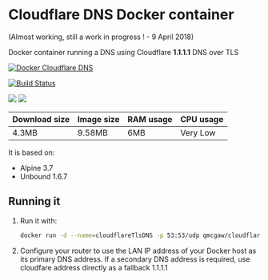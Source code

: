 # Cloudflare DNS Docker container

(Almost working, still a work in progress ! - 9 April 2018)

Docker container running a DNS using Cloudflare **1.1.1.1** DNS over TLS

[![Docker Cloudflare DNS](https://github.com/qdm12/cloudflare-dns-server/raw/master/readme/title.png)](https://hub.docker.com/r/qmcgaw/cloudflare-dns-server)

[![Build Status](https://travis-ci.org/qdm12/cloudflare-dns-server.svg?branch=master)](https://travis-ci.org/qdm12/cloudflare-dns-server)

[![](https://images.microbadger.com/badges/image/qmcgaw/cloudflare-dns-server.svg)](https://microbadger.com/images/qmcgaw/cloudflare-dns-server)
[![](https://images.microbadger.com/badges/version/qmcgaw/cloudflare-dns-server.svg)](https://microbadger.com/images/qmcgaw/cloudflare-dns-server)

| Download size | Image size | RAM usage | CPU usage |
| --- | --- | --- | --- |
| 4.3MB | 9.58MB | 6MB | Very Low |

It is based on:
- Alpine 3.7
- Unbound 1.6.7

## Running it

1. Run it with:

    ```bash
    docker run -d --name=cloudflareTlsDNS -p 53:53/udp qmcgaw/cloudflare-dns-server
    ```

1. Configure your router to use the LAN IP address of your Docker host as its primary DNS address.
If a secondary DNS address is required, use cloudfare address directly as a fallback 1.1.1.1